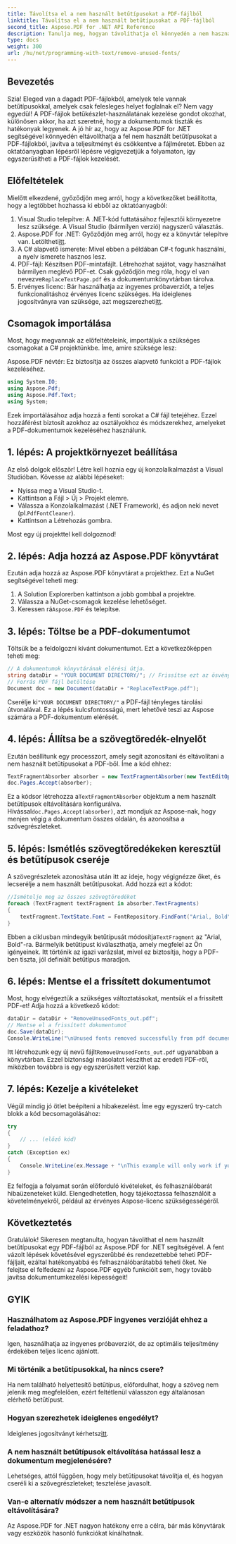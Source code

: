 ```yaml
---
title: Távolítsa el a nem használt betűtípusokat a PDF-fájlból
linktitle: Távolítsa el a nem használt betűtípusokat a PDF-fájlból
second_title: Aspose.PDF for .NET API Reference
description: Tanulja meg, hogyan távolíthatja el könnyedén a nem használt betűtípusokat PDF-fájlokból az Aspose.PDF for .NET segítségével. A teljesítmény javítása és a fájlméret csökkentése.
type: docs
weight: 300
url: /hu/net/programming-with-text/remove-unused-fonts/
---
```

## Bevezetés

Szia! Eleged van a dagadt PDF-fájlokból, amelyek tele vannak betűtípusokkal, amelyek csak felesleges helyet foglalnak el? Nem vagy egyedül! A PDF-fájlok betűkészlet-használatának kezelése gondot okozhat, különösen akkor, ha azt szeretné, hogy a dokumentumok tiszták és hatékonyak legyenek. A jó hír az, hogy az Aspose.PDF for .NET segítségével könnyedén eltávolíthatja a fel nem használt betűtípusokat a PDF-fájlokból, javítva a teljesítményt és csökkentve a fájlméretet. Ebben az oktatóanyagban lépésről lépésre végigvezetjük a folyamaton, így egyszerűsítheti a PDF-fájlok kezelését.

## Előfeltételek

Mielőtt elkezdené, győződjön meg arról, hogy a következőket beállította, hogy a legtöbbet hozhassa ki ebből az oktatóanyagból:

1. Visual Studio telepítve: A .NET-kód futtatásához fejlesztői környezetre lesz szüksége. A Visual Studio (bármilyen verzió) nagyszerű választás.
2.  Aspose.PDF for .NET: Győződjön meg arról, hogy ez a könyvtár telepítve van. Letöltheti[itt](https://releases.aspose.com/pdf/net/).
3. A C# alapvető ismerete: Mivel ebben a példában C#-t fogunk használni, a nyelv ismerete hasznos lesz.
4. PDF-fájl: Készítsen PDF-mintafájlt. Létrehozhat sajátot, vagy használhat bármilyen meglévő PDF-et. Csak győződjön meg róla, hogy el van nevezve`ReplaceTextPage.pdf` és a dokumentumkönyvtárban tárolva.
5.  Érvényes licenc: Bár használhatja az ingyenes próbaverziót, a teljes funkcionalitáshoz érvényes licenc szükséges. Ha ideiglenes jogosítványra van szüksége, azt megszerezheti[itt](https://purchase.aspose.com/temporary-license/).

## Csomagok importálása

Most, hogy megvannak az előfeltételeink, importáljuk a szükséges csomagokat a C# projektünkbe. Íme, amire szüksége lesz:

Aspose.PDF névtér: Ez biztosítja az összes alapvető funkciót a PDF-fájlok kezeléséhez.

```csharp
using System.IO;
using Aspose.Pdf;
using Aspose.Pdf.Text;
using System;
```

Ezek importálásához adja hozzá a fenti sorokat a C# fájl tetejéhez. Ezzel hozzáférést biztosít azokhoz az osztályokhoz és módszerekhez, amelyeket a PDF-dokumentumok kezeléséhez használunk.

## 1. lépés: A projektkörnyezet beállítása

Az első dolgok először! Létre kell hoznia egy új konzolalkalmazást a Visual Studióban. Kövesse az alábbi lépéseket:

- Nyissa meg a Visual Studio-t.
- Kattintson a Fájl > Új > Projekt elemre.
-  Válassza a Konzolalkalmazást (.NET Framework), és adjon neki nevet (pl.`PdfFontCleaner`).
- Kattintson a Létrehozás gombra.

Most egy új projekttel kell dolgoznod!

## 2. lépés: Adja hozzá az Aspose.PDF könyvtárat

Ezután adja hozzá az Aspose.PDF könyvtárat a projekthez. Ezt a NuGet segítségével teheti meg:

1. A Solution Explorerben kattintson a jobb gombbal a projektre.
2. Válassza a NuGet-csomagok kezelése lehetőséget.
3.  Keressen rá`Aspose.PDF` és telepítse.

## 3. lépés: Töltse be a PDF-dokumentumot

Töltsük be a feldolgozni kívánt dokumentumot. Ezt a következőképpen teheti meg:

```csharp
// A dokumentumok könyvtárának elérési útja.
string dataDir = "YOUR DOCUMENT DIRECTORY/"; // Frissítse ezt az ösvényhez
// Forrás PDF fájl betöltése
Document doc = new Document(dataDir + "ReplaceTextPage.pdf");
```

 Cserélje ki`"YOUR DOCUMENT DIRECTORY/"` a PDF-fájl tényleges tárolási útvonalával. Ez a lépés kulcsfontosságú, mert lehetővé teszi az Aspose számára a PDF-dokumentum elérését. 

## 4. lépés: Állítsa be a szövegtöredék-elnyelőt

Ezután beállítunk egy processzort, amely segít azonosítani és eltávolítani a nem használt betűtípusokat a PDF-ből. Íme a kód ehhez:

```csharp
TextFragmentAbsorber absorber = new TextFragmentAbsorber(new TextEditOptions(TextEditOptions.FontReplace.RemoveUnusedFonts));
doc.Pages.Accept(absorber);
```

 Ez a kódsor létrehozza a`TextFragmentAbsorber` objektum a nem használt betűtípusok eltávolítására konfigurálva. Hívással`doc.Pages.Accept(absorber)`, azt mondjuk az Aspose-nak, hogy menjen végig a dokumentum összes oldalán, és azonosítsa a szövegrészleteket.

## 5. lépés: Ismétlés szövegtöredékeken keresztül és betűtípusok cseréje

A szövegrészletek azonosítása után itt az ideje, hogy végignézze őket, és lecserélje a nem használt betűtípusokat. Add hozzá ezt a kódot:

```csharp
//Ismételje meg az összes szövegtöredéket
foreach (TextFragment textFragment in absorber.TextFragments)
{
    textFragment.TextState.Font = FontRepository.FindFont("Arial, Bold");
}
```

 Ebben a ciklusban mindegyik betűtípusát módosítja`TextFragment` az "Arial, Bold"-ra. Bármelyik betűtípust kiválaszthatja, amely megfelel az Ön igényeinek. Itt történik az igazi varázslat, mivel ez biztosítja, hogy a PDF-ben tiszta, jól definiált betűtípus maradjon.

## 6. lépés: Mentse el a frissített dokumentumot

Most, hogy elvégeztük a szükséges változtatásokat, mentsük el a frissített PDF-et! Adja hozzá a következő kódot:

```csharp
dataDir = dataDir + "RemoveUnusedFonts_out.pdf";
// Mentse el a frissített dokumentumot
doc.Save(dataDir);
Console.WriteLine("\nUnused fonts removed successfully from pdf document.\nFile saved at " + dataDir);
```

 Itt létrehozunk egy új nevű fájlt`RemoveUnusedFonts_out.pdf` ugyanabban a könyvtárban. Ezzel biztonsági másolatot készíthet az eredeti PDF-ről, miközben továbbra is egy egyszerűsített verziót kap.

## 7. lépés: Kezelje a kivételeket

Végül mindig jó ötlet beépíteni a hibakezelést. Íme egy egyszerű try-catch blokk a kód becsomagolásához:

```csharp
try
{
    // ... (előző kód)
}
catch (Exception ex)
{
    Console.WriteLine(ex.Message + "\nThis example will only work if you apply a valid Aspose License. You can purchase full license or get 30-day temporary license from https://buy.aspose.com.");
}
```

Ez felfogja a folyamat során előforduló kivételeket, és felhasználóbarát hibaüzeneteket küld. Elengedhetetlen, hogy tájékoztassa felhasználóit a követelményekről, például az érvényes Aspose-licenc szükségességéről.

## Következtetés

Gratulálok! Sikeresen megtanulta, hogyan távolíthat el nem használt betűtípusokat egy PDF-fájlból az Aspose.PDF for .NET segítségével. A fent vázolt lépések követésével egyszerűbbé és rendezettebbé teheti PDF-fájljait, ezáltal hatékonyabbá és felhasználóbarátabbá teheti őket. Ne felejtse el felfedezni az Aspose.PDF egyéb funkcióit sem, hogy tovább javítsa dokumentumkezelési képességeit!

## GYIK

### Használhatom az Aspose.PDF ingyenes verzióját ehhez a feladathoz?
Igen, használhatja az ingyenes próbaverziót, de az optimális teljesítmény érdekében teljes licenc ajánlott.

### Mi történik a betűtípusokkal, ha nincs csere?
Ha nem található helyettesítő betűtípus, előfordulhat, hogy a szöveg nem jelenik meg megfelelően, ezért feltétlenül válasszon egy általánosan elérhető betűtípust.

### Hogyan szerezhetek ideiglenes engedélyt?
 Ideiglenes jogosítványt kérhetsz[itt](https://purchase.aspose.com/temporary-license/).

### A nem használt betűtípusok eltávolítása hatással lesz a dokumentum megjelenésére?
Lehetséges, attól függően, hogy mely betűtípusokat távolítja el, és hogyan cseréli ki a szövegrészleteket; tesztelése javasolt.

### Van-e alternatív módszer a nem használt betűtípusok eltávolítására?
Az Aspose.PDF for .NET nagyon hatékony erre a célra, bár más könyvtárak vagy eszközök hasonló funkciókat kínálhatnak.